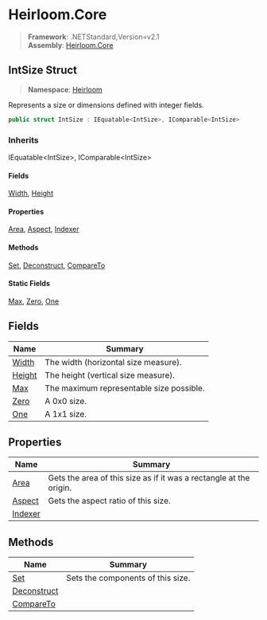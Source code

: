 # Heirloom.Core

> **Framework**: .NETStandard,Version=v2.1  
> **Assembly**: [Heirloom.Core][0]  

## IntSize Struct

> **Namespace**: [Heirloom][0]  

Represents a size or dimensions defined with integer fields.

```cs
public struct IntSize : IEquatable<IntSize>, IComparable<IntSize>
```

### Inherits

IEquatable\<IntSize>, IComparable\<IntSize>

#### Fields

[Width][1], [Height][2]

#### Properties

[Area][3], [Aspect][4], [Indexer][5]

#### Methods

[Set][6], [Deconstruct][7], [CompareTo][8]

#### Static Fields

[Max][9], [Zero][10], [One][11]

## Fields

| Name        | Summary                                  |
|-------------|------------------------------------------|
| [Width][1]  | The width (horizontal size measure).     |
| [Height][2] | The height (vertical size measure).      |
| [Max][9]    | The maximum representable size possible. |
| [Zero][10]  | A 0x0 size.                              |
| [One][11]   | A 1x1 size.                              |

## Properties

| Name         | Summary                                                            |
|--------------|--------------------------------------------------------------------|
| [Area][3]    | Gets the area of this size as if it was a rectangle at the origin. |
| [Aspect][4]  | Gets the aspect ratio of this size.                                |
| [Indexer][5] |                                                                    |

## Methods

| Name             | Summary                           |
|------------------|-----------------------------------|
| [Set][6]         | Sets the components of this size. |
| [Deconstruct][7] |                                   |
| [CompareTo][8]   |                                   |

[0]: ../../Heirloom.Core.md
[1]: IntSize/Width.md
[2]: IntSize/Height.md
[3]: IntSize/Area.md
[4]: IntSize/Aspect.md
[5]: IntSize/Indexer.md
[6]: IntSize/Set.md
[7]: IntSize/Deconstruct.md
[8]: IntSize/CompareTo.md
[9]: IntSize/Max.md
[10]: IntSize/Zero.md
[11]: IntSize/One.md
